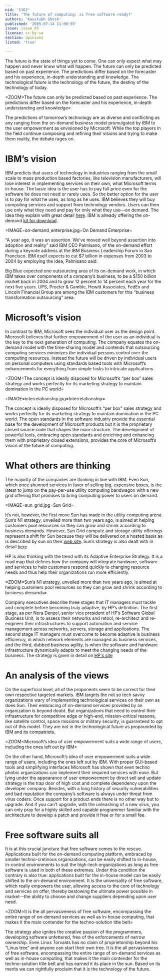 ```yaml
---
nid: '1162'
title: 'The future of computing: is free software ready?'
authors: 'Kaustubh Ghosh'
published: '2005-07-14 11:00:59'
issue: issue_05
license: cc-by-sa
section: opinions
listed: 'true'

---
```

The future is the state of things yet to come. One can only expect what may happen and never know what will happen. The future can only be predicted based on past experience. The predictions differ based on the forecaster and his experience, in-depth understanding and knowledge. The technological future is the technology of the future, the destiny of the technology of today.


=ZOOM=The future can only be predicted based on past experience. The predictions differ based on the forecaster and his experience, in-depth understanding and knowledge=

The predictions of tomorrow’s technology are as diverse and conflicting as any ranging from the on-demand business model promulgated by IBM to the user empowerment as envisioned by Microsoft. While the top players in the field continue composing and refining their visions and trying to make them reality, the debate rages on.


# IBM’s vision

IBM predicts that users of technology in industries ranging from the small scale to mass production based factories, like television manufacturers, will lose interest in implementing services on their own, what Microsoft terms in-house. The basic idea is the user has to pay full price even for the software he does not need or rarely uses. So the better option for the user is to pay for what he uses, as long as he uses. IBM believes they will buy computing services and support from technology vendors. Users can then use only what they need and pay for only what they use—on demand. The idea they explain with great detail [here]( http://www.devx.com/assets/ibm/5481.pdf). IBM is already offering the on-demand [kit for download](http://www-5.ibm.com/e-business/za/kit/ondemandkit.html).


=IMAGE=on-demand_enterprise.jpg=On Demand Enterprise=

“A year ago, it was an assertion. We’ve moved well beyond assertion into adoption and reality” said IBM CEO Palmisano, of the on-demand effort during a keynote address at the IBM Business Leadership Forum in San Francisco. IBM itself expects to cut $7 billion in expenses from 2003 to 2004 by employing the idea, Palmisano said.

Big Blue expected one outsourcing area of its on-demand work, in which IBM takes over components of a company’s business, to be a $150 billion market back in 2004 and to grow 12 percent to 14 percent each year for the next five years. UPS, Procter & Gamble, Hewitt Associates, FedEx and Lincoln Financial Group are among the IBM customers for this “business transformation outsourcing” area.


# Microsoft’s vision

In contrast to IBM, Microsoft sees the individual user as the design point. Microsoft believes that further empowerment of the user as an individual is the key to the next generation of computing. The company equates the on-demand model with the time-sharing model and contends that outsourcing computing services minimizes the individual persons control over the computing resources. Instead the future will be driven by individual users on personal computers using standards based tools with Microsoft’s enhancements for everything from simple tasks to intricate applications.


=ZOOM=The concept is ideally disposed for Microsoft’s “per box” sales strategy and works perfectly for its marketing strategy to maintain domination in the PC world=


=IMAGE=interrelationship.jpg=Interrelationship=

The concept is ideally disposed for Microsoft’s “per box” sales strategy and works perfectly for its marketing strategy to maintain domination in the PC world. The open standards in the software industry provide the essential base for the development of Microsoft products but it is the proprietary closed source code that shapes the main structure. The development of powerful tools, embracing open standards and enriching and enhancing them with proprietary closed extensions, provides the core of Microsoft’s vision of the future of computing.


# What others are thinking

The majority of the companies are thinking in line with IBM. Even Sun, which once shunned services in favor of selling big, expensive boxes, is the latest to jump on the pay-per-use utility computing bandwagon with a new grid offering that promises to bring computing power to users on demand.


=IMAGE=sun_grid.jpg=Sun Grid=


<!--pagebreak-->


It’s not, however, the first move Sun has made in the utility computing arena. Sun’s N1 strategy, unveiled more than two years ago, is aimed at helping customers pool resources so they can grow and shrink according to business demands. However, Sun Grid compute and storage utility offerings represent a shift for Sun because they will be delivered on a hosted basis as is described by sun on their [web site](http://www.sun.com/third-party/global/bea/pr_030104_01.html). Sun’s strategy is also dealt with in detail [here](http://www.pcw.co.uk/news/1158266).

HP is also thinking with the trend with its Adaptive Enterprise Strategy. It is a road map that defines how the company will integrate hardware, software and services to help customers respond quickly to changing resource needs and thus help their organizations run more efficiently.


=ZOOM=Sun’s N1 strategy, unveiled more than two years ago, is aimed at helping customers pool resources so they can grow and shrink according to business demands=

Company executives describe three stages that IT managers must tackle and complete before becoming truly adaptive, by HP’s definition. The first stage, as per Nora Denzel, senior vice president of HP’s Software Global Business Unit, is to assess their networks and retool, re-architect and re-engineer their infrastructures to support automation and service management across networks, servers, storage and applications. The second stage IT managers must overcome to become adaptive is business efficiency, in which network elements are managed as business services, and the third, dubbed business agility, is when the software and hardware infrastructure dynamically adapts to meet the changing needs of the business. The strategy is given in detail on [HP's site](http://www.hp.com.)


# An analysis of the views

On the superficial level, all of the proponents seem to be correct for their own respective targeted markets. IBM targets the not so tech savvy organizations wary of implementing technological services on their own as does Sun. Their embracing of on-demand services provided by an organization is beyond doubt. But organizations that need to control their infrastructure for competitive edge or high-end, mission-critical reasons, like satellite control, space missions or military security, is guaranteed to opt out of this model. They are not in the technological future as propounded by IBM and its compatriots.


=ZOOM=Microsoft’s idea of user empowerment suits a wide range of users, including the ones left out by IBM=

On the other hand, Microsoft’s idea of user empowerment suits a wide range of users, including the ones left out by IBM. With proper GUI-based tools and simplifying interfaces Microsoft has shown that even techno phobic organizations can implement their required services with ease. But lying under the appearance of user empowerment by direct sell and update strategy is the trap door of high cost and complete dependency upon the developer company. Besides, with a long history of security vulnerabilities and bad reputation the company’s software is always under threat from virus coders. Once support for a product ends there is no other way but to upgrade. And if you can’t upgrade, with the unleashing of a new virus, you can only pray for a highly skilled and capable programmer familiar with the architecture to develop a patch and provide it free or for a small fee.


# Free software suits all

It is at this crucial juncture that free software comes to the rescue. Applications built for the on-demand computing platform, embraced by smaller techno-cretinous organizations, can be easily shifted to in-house, in-control environments to suit the high-tech organizations as long as free software is used in both of these extremes. Under this condition the contrary is also true: applications built for the in-house model can be easily shifted to the on-demand environment. It is the universality of free software, which really empowers the user, allowing access to the core of technology and services on offer, thereby bestowing the ultimate power possible in market—the ability to choose and change suppliers depending upon user need.


=ZOOM=It is the all pervasiveness of free software, encompassing the entire range of on-demand services as well as in-house computing, that makes it the main contender for the techno-solution title belt=

The strategy also ignites the creative passion of the programmers, developing software unfettered, free of the enforcements of narrow ownership. Even Linus Torvalds has no claim of proprietorship beyond his “Linus tree” and anyone can start their own tree. It is the all pervasiveness of free software, encompassing the entire range of on-demand services as well as in-house computing, that makes it the main contender for the techno-solution title belt and has earned it its place in the sun. Based on its merits we can rightfully proclaim that it _is_ the technology of the future.

